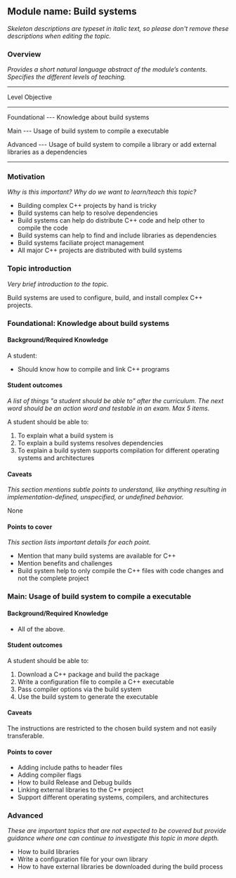 ## Module name: Build systems

_Skeleton descriptions are typeset in italic text,_
_so please don't remove these descriptions when editing the topic._

### Overview

_Provides a short natural language abstract of the module’s contents._
_Specifies the different levels of teaching._

------------------------------------------------------------------------
Level             Objective
----------------- ------------------------------------------------------
Foundational      --- Knowledge about build systems

Main              --- Usage of build system to compile a executable

Advanced          --- Usage of build system to compile a library or
                      add external libraries as a dependencies  

------------------------------------------------------------------------

### Motivation

_Why is this important?_
_Why do we want to learn/teach this topic?_

* Building complex C++ projects by hand is tricky
* Build systems can help to resolve dependencies
* Build systems can help do distribute C++ code and help other to compile the code
* Build systems can help to find and include libraries as dependencies
* Build systems faciliate project management 
* All major C++ projects are distributed with build systems 

### Topic introduction

_Very brief introduction to the topic._

Build systems are used to configure, build, and install complex C++ projects. 


### Foundational: Knowledge about build systems

#### Background/Required Knowledge

A student: 
* Should know how to compile and link C++ programs


#### Student outcomes

_A list of things "a student should be able to" after the curriculum._
_The next word should be an action word and testable in an exam._
_Max 5 items._

A student should be able to:

1. To explain what a build system is
2. To explain a build systems resolves dependencies
3. To explain a build system supports compilation for different operating systems and architectures

#### Caveats

_This section mentions subtle points to understand, like anything resulting in
implementation-defined, unspecified, or undefined behavior._

None

#### Points to cover

_This section lists important details for each point._

* Mention that many build systems are available for C++ 
* Mention benefits and challenges
* Build system help to only compile the C++ files with code changes and not the complete project

### Main: Usage of build system to compile a executable

#### Background/Required Knowledge

* All of the above.

#### Student outcomes

A student should be able to:

1. Download a C++ package and build the package
2. Write a configuration file to compile a C++ executable
3. Pass compiler options via the build system
4. Use the build system to generate the executable

#### Caveats

The instructions are restricted to the chosen build system and
not easily transferable.


#### Points to cover

* Adding include paths to header files 
* Adding compiler flags
* How to build Release and Debug builds
* Linking external libraries to the C++ project
* Support different operating systems, compilers, and architectures 


### Advanced

_These are important topics that are not expected to be covered but provide
guidance where one can continue to investigate this topic in more depth._

* How to build libraries 
* Write a configuration file for your own library
* How to have external libraries be downloaded during the build process

